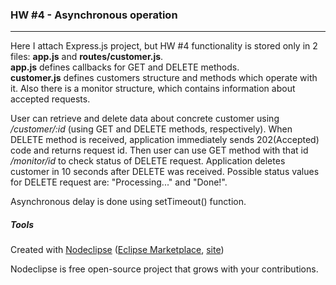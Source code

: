 ### HW #4 - Asynchronous operation
---

Here I attach Express.js project, but HW #4 functionality is stored only in 2 files: __app.js__ and __routes/customer.js__.  
__app.js__ defines callbacks for GET and DELETE methods.  
__customer.js__ defines customers structure and methods which operate with it. Also there is a monitor structure, which contains information about accepted requests.  

User can retrieve and delete data about concrete customer using _/customer/:id_ (using GET and DELETE methods, respectively). When DELETE method is received, application immediately sends 202(Accepted) code and returns request id. Then user can use GET method with that id _/monitor/id_ to check status of DELETE request. Application deletes customer in 10 seconds after DELETE was received. Possible status values for DELETE request are: "Processing..." and "Done!".  

Asynchronous delay is done using setTimeout() function.

##### Tools

Created with [Nodeclipse](https://github.com/Nodeclipse/nodeclipse-1)
 ([Eclipse Marketplace](http://marketplace.eclipse.org/content/nodeclipse), [site](http://www.nodeclipse.org))   

Nodeclipse is free open-source project that grows with your contributions.
